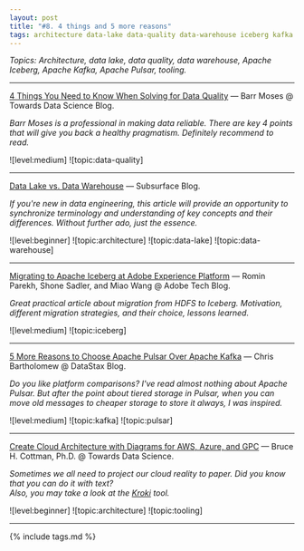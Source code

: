 ```yaml
---
layout: post
title: "#8. 4 things and 5 more reasons"
tags: architecture data-lake data-quality data-warehouse iceberg kafka pulsar tooling
---
```


*Topics: Architecture, data lake, data quality, data warehouse, Apache Iceberg, Apache Kafka, Apache Pulsar, tooling.*

<!--cut-->

---

[4 Things You Need to Know When Solving for Data Quality](https://towardsdatascience.com/4-things-you-need-to-know-when-solving-for-data-quality-4abf6d31b2c9) — Barr Moses @ Towards Data Science Blog.

*Barr Moses is a professional in making data reliable. There are key 4 points that will give you back a healthy pragmatism. Definitely recommend to read.*

![level:medium] ![topic:data-quality]

---

[Data Lake vs. Data Warehouse](https://www.dremio.com/subsurface/data-lake-vs-data-warehouse/) — Subsurface Blog.

*If you're new in data engineering, this article will provide an opportunity to synchronize terminology and understanding of key concepts and their differences. Without further ado, just the essence.*

![level:beginner] ![topic:architecture] ![topic:data-lake] ![topic:data-warehouse]

---

[Migrating to Apache Iceberg at Adobe Experience Platform](https://medium.com/adobetech/migrating-to-apache-iceberg-at-adobe-experience-platform-40fa80f8b8de) — Romin Parekh, Shone Sadler, and Miao Wang @ Adobe Tech Blog.

*Great practical article about migration from HDFS to Iceberg. Motivation, different migration strategies, and their choice, lessons learned.*

![level:medium] ![topic:iceberg]

---

[5 More Reasons to Choose Apache Pulsar Over Apache Kafka](https://medium.com/building-the-open-data-stack/5-more-reasons-to-choose-apache-pulsar-over-apache-kafka-c09b259e3691) — Chris Bartholomew @ DataStax Blog.

*Do you like platform comparisons? I've read almost nothing about Apache Pulsar. But after the point about tiered storage in Pulsar, when you can move old messages to cheaper storage to store it always, I was inspired.*

![level:medium] ![topic:kafka] ![topic:pulsar]

---

[Create Cloud Architecture with Diagrams for AWS, Azure, and GPC](https://towardsdatascience.com/create-cloud-architecture-with-diagrams-for-aws-azure-and-gpc-8fb528f6c6cf) — Bruce H. Cottman, Ph.D. @ Towards Data Science.

*Sometimes we all need to project our cloud reality to paper. Did you know that you can do it with text?  
Also, you may take a look at the [Kroki](https://kroki.io/) tool.*

![level:beginner] ![topic:architecture] ![topic:tooling]

---

{% include tags.md %}
